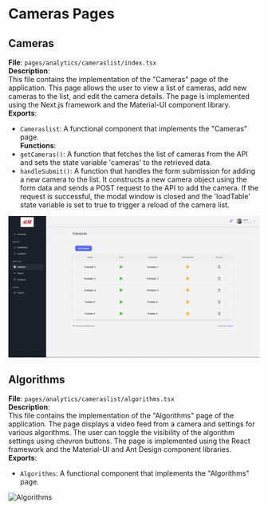 
# Cameras Pages

## Cameras

**File**: `pages/analytics/cameraslist/index.tsx`  
**Description**:  
This file contains the implementation of the "Cameras" page of the application. This page allows the user to view a list of cameras, add new cameras to the list, and edit the camera details. The page is implemented using the Next.js framework and the Material-UI component library.  
**Exports**:
- `Cameraslist`: A functional component that implements the "Cameras" page.  
**Functions**:
- `getCameras()`: A function that fetches the list of cameras from the API and sets the state variable 'cameras' to the retrieved data.
- `handleSubmit()`: A function that handles the form submission for adding a new camera to the list. It constructs a new camera object using the form data and sends a POST request to the API to add the camera. If the request is successful, the modal window is closed and the 'loadTable' state variable is set to true to trigger a reload of the camera list.  

![Cameras](../assets/cameras.png)  

## Algorithms

**File**: `pages/analytics/cameraslist/algorithms.tsx`  
**Description**:  
This file contains the implementation of the "Algorithms" page of the application. The page displays a video feed from a camera and settings for various algorithms. The user can toggle the visibility of the algorithm settings using chevron buttons. The page is implemented using the React framework and the Material-UI and Ant Design component libraries.  
**Exports**:
- `Algorithms`: A functional component that implements the "Algorithms" page.  

![Algorithms](../assets/.algorithms.png)  